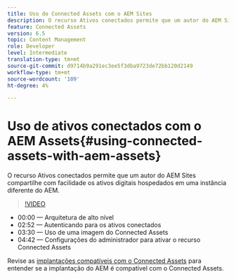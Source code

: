 ```yaml
---
title: Uso do Connected Assets com o AEM Sites
description: O recurso Ativos conectados permite que um autor do AEM Sites compartilhe com facilidade os ativos digitais hospedados em uma instância diferente do AEM.
feature: Connected Assets
version: 6.5
topic: Content Management
role: Developer
level: Intermediate
translation-type: tm+mt
source-git-commit: d9714b9a291ec3ee5f3dba9723de72bb120d2149
workflow-type: tm+mt
source-wordcount: '109'
ht-degree: 4%

---
```



# Uso de ativos conectados com o AEM Assets{#using-connected-assets-with-aem-assets}

O recurso Ativos conectados permite que um autor do AEM Sites compartilhe com facilidade os ativos digitais hospedados em uma instância diferente do AEM.

>[!VIDEO](https://video.tv.adobe.com/v/26060?quality=12&learn=on)

* 00:00 — Arquitetura de alto nível
* 02:52 — Autenticando para os ativos conectados
* 03:30 — Uso de uma imagem do Connected Assets
* 04:42 — Configurações do administrador para ativar o recurso Connected Assets

Revise as [implantações compatíveis com o Connected Assets](https://docs.adobe.com/content/help/en/experience-manager-65/assets/using/use-assets-across-connected-assets-instances.html#prerequisites) para entender se a implantação do AEM é compatível com o Connected Assets.